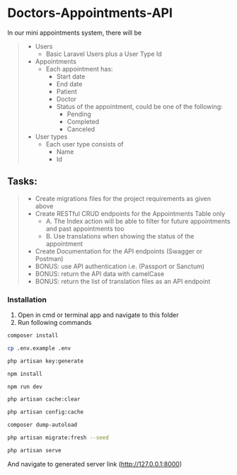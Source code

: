 # Doctors-Appointments-API
In our mini appointments system, there will be


> * Users
>   * Basic Laravel Users plus a User Type Id
> * Appointments
>   * Each appointment has:
>       * Start date
>       * End date
>       * Patient
>       * Doctor
>       * Status of the appointment, could be one of the following:
>           * Pending
>           * Completed
>           * Canceled
> * User types
>   * Each user type consists of
>       * Name
>       * Id
>

## Tasks:

>   * Create migrations files for the project requirements as given above
>   * Create RESTful CRUD endpoints for the Appointments Table only
>       * A. The Index action will be able to filter for future appointments and past appointments too
>       * B. Use translations when showing the status of the appointment
>   * Create Documentation for the API endpoints (Swagger or Postman)
>   * BONUS: use API authentication i.e. (Passport or Sanctum)
>   * BONUS: return the API data with camelCase
>   * BONUS: return the list of translation files as an API endpoint
>


### Installation

1. Open in cmd or terminal app and navigate to this folder
2. Run following commands

```bash
composer install
```

```bash
cp .env.example .env
```

```bash
php artisan key:generate
```

```bash
npm install
```

```bash
npm run dev
```

```bash
php artisan cache:clear
```

```bash
php artisan config:cache
```

```bash
composer dump-autoload
```

```bash
php artisan migrate:fresh --seed
```

```bash
php artisan serve
```

And navigate to generated server link (http://127.0.0.1:8000)
